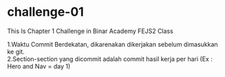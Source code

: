 # challenge-01
This Is Chapter 1 Challenge in Binar Academy FEJS2 Class

1.Waktu Commit Berdekatan, dikarenakan dikerjakan sebelum dimasukkan ke git.
<br>
2.Section-section yang dicommit adalah commit hasil kerja per hari (Ex : Hero and Nav = day 1)
